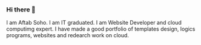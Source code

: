 ### Hi there 👋
I am Aftab Soho. I am IT graduated. I am Website Developer and cloud computimg expert. I have made a good portfolio of templates design, logics programs, websites and redearch work on cloud.

<!--
**aftab-soho/aftab-soho** is a ✨ _special_ ✨ repository because its `README.md` (this file) appears on your GitHub profile.


- 🔭 I’m currently working on websites, templates.
- 🌱 I’m currently learning Adobe Photoshop and Amazon Virtual Assistant
- 👯 I’m looking to collaborate on Gitub as i can show my experties.

-->
